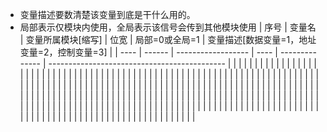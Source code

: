 + 变量描述要数清楚该变量到底是干什么用的。
+ 局部表示仅模块内使用，全局表示该信号会传到其他模块使用
| 序号 | 变量名 | 变量所属模块[缩写] | 位宽 | 局部=0或全局=1 | 变量描述[数据变量=1，地址变量=2，控制变量=3] |
| ---- | ------ | ------------------ | ---- | -------------- | -------------------------------------------- |
|      |        |                    |      |                |                                              |
|      |        |                    |      |                |                                              |
|      |        |                    |      |                |                                              |
|      |        |                    |      |                |                                              |
|      |        |                    |      |                |                                              |
|      |        |                    |      |                |                                              |
|      |        |                    |      |                |                                              |
|      |        |                    |      |                |                                              |
|      |        |                    |      |                |                                              |
|      |        |                    |      |                |                                              |
|      |        |                    |      |                |                                              |
|      |        |                    |      |                |                                              |
|      |        |                    |      |                |                                              |
|      |        |                    |      |                |                                              |
|      |        |                    |      |                |                                              |
|      |        |                    |      |                |                                              |
|      |        |                    |      |                |                                              |
|      |        |                    |      |                |                                              |
|      |        |                    |      |                |                                              |
|      |        |                    |      |                |                                              |
|      |        |                    |      |                |                                              |
|      |        |                    |      |                |                                              |
|      |        |                    |      |                |                                              |
|      |        |                    |      |                |                                              |
|      |        |                    |      |                |                                              |
|      |        |                    |      |                |                                              |
|      |        |                    |      |                |                                              |
|      |        |                    |      |                |                                              |
|      |        |                    |      |                |                                              |
|      |        |                    |      |                |                                              |
|      |        |                    |      |                |                                              |
|      |        |                    |      |                |                                              |
|      |        |                    |      |                |                                              |
|      |        |                    |      |                |                                              |
|      |        |                    |      |                |                                              |
|      |        |                    |      |                |                                              |
|      |        |                    |      |                |                                              |
|      |        |                    |      |                |                                              |
|      |        |                    |      |                |                                              |

